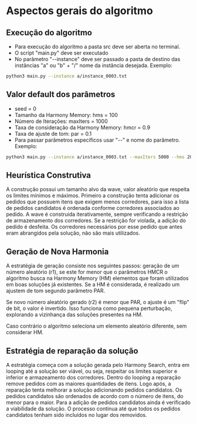 # Aspectos gerais do algoritmo

## Execução do algoritmo 

+ Para execução do algoritmo a pasta src deve ser aberta no terminal. 
+ O script "main.py" deve ser executado
+ No parâmetro "--instance" deve ser passado a pasta de destino das instâncias "a" ou "b" + "/" nome da instância desejada. Exemplo:

```bash
python3 main.py --instance a/instance_0003.txt
```

## Valor default dos parâmetros

+ seed = 0
+ Tamanho da Harmony Memory: hms = 100
+ Número de Iterações: maxIters = 1000
+ Taxa de consideração da Harmony Memory: hmcr = 0.9
+ Taxa de ajuste de tom: par = 0.1
+ Para passar parâmetros específicos usar "--" e nome do parâmetro. Exemplo:

```bash
python3 main.py --instance a/instance_0003.txt --maxIters 5000 --hms 200 --hmcr 0.7 --par 0.3
```
## Heurística Construtiva

A construção  possui um tamanho alvo da wave, valor aleatório que respeita os limites mínimos e máximos. Primeiro a construção tenta adicionar os pedidos que possuem itens que exigem menos corredores, para isso a lista de pedidos candidatos é ordenada conforme corredores associados ao pedido. A wave é construida iterativamente, sempre verificando a restrição de armazenamento dos corredores. Se a restrição for violada, a adição do pedido é desfeita. Os corredores necessários por esse pedido que antes eram abrangidos pela solução, não são mais utilizados. 

## Geração de Nova Harmonia 

A estratégia de geração consiste nos seguintes passos: geração de um número aleatório (r1), se este for menor que o parâmetros HMCR o algoritmo busca na Harmony Memory (HM) elementos que foram utilizados em boas soluções já existentes. Se a HM é considerada, é realizado um ajustem de tom segundo parâmetro PAR.

Se novo número aleatório gerado (r2) é menor que PAR, o ajuste é um "flip" de bit, o valor é invertido. Isso funciona como pequena perturbação, explorando a vizinhança das soluções presentes na HM. 

Caso contrário o algoritmo seleciona um elemento aleatório diferente, sem considerar HM. 

## Estratégia de reparação da solução

A estratégia começa com a solução gerada pelo Harmony Search, entra em looping até a solução ser viável, ou seja, respeitar os limites superior e inferior e armazeamento dos corredores. Dentro do looping a reparação remove pedidos com as maiores quantidades de itens. Logo após, a reparação tenta melhorar a solução adicionando pedidos candidatos. Os pedidos candidatos são ordenados de acordo com o número de itens, do menor para o maior. Para a adição de pedidos candidatos ainda é verificado a viabilidade da solução. O processo continua até que todos os pedidos candidatos tenham sido incluídos no lugar dos removidos.




